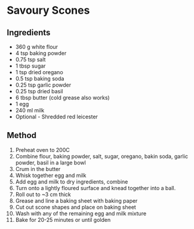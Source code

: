 # Savoury Scones

## Ingredients

* 360 g white flour
* 4 tsp baking powder
* 0.75 tsp salt
* 1 tbsp sugar
* 1 tsp dried oregano
* 0.5 tsp baking soda
* 0.25 tsp garlic powder
* 0.25 tsp dried basil
* 6 tbsp butter (cold grease also works)
* 1 egg
* 240 ml milk
* Optional - Shredded red leicester 

## Method

1. Preheat oven to 200C
2. Combine flour, baking powder, salt, sugar, oregano, bakin soda, garlic powder, basil in a large bowl
3. Crum in the butter
4. Whisk together egg and milk
5. Add egg and milk to dry ingredients, combine
6. Turn onto a lightly floured surface and knead together into a ball.
7. Roll out to ~3 cm thick
7. Grease and line a baking sheet with baking paper
8. Cut out scone shapes and place on baking sheet
9. Wash with any of the remaining egg and milk mixture
10. Bake for 20-25 minutes or until golden
